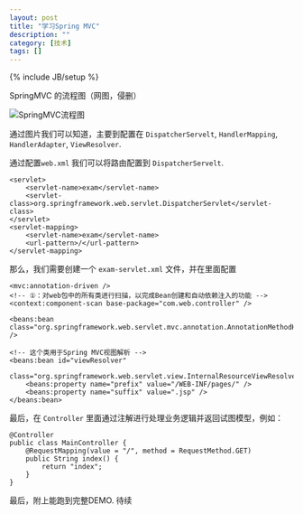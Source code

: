 ```yaml
---
layout: post
title: "学习Spring MVC"
description: ""
category: [技术]
tags: []
---
```

{% include JB/setup %}

SpringMVC 的流程图（网图，侵删）

![SpringMVC流程图](https://github.com/killer1994/killer1994.github.io/tree/master/Resources/pics/springmvc-1.jpg)

通过图片我们可以知道，主要到配置在 `DispatcherServelt`, `HandlerMapping`, `HandlerAdapter`, `ViewResolver`.

通过配置`web.xml` 我们可以将路由配置到 `DispatcherServelt`.
```
<servlet>
	<servlet-name>exam</servlet-name>
	<servlet-class>org.springframework.web.servlet.DispatcherServlet</servlet-class>
</servlet>
<servlet-mapping>
	<servlet-name>exam</servlet-name>
	<url-pattern>/</url-pattern>
</servlet-mapping>
```

那么，我们需要创建一个 `exam-servlet.xml` 文件，并在里面配置

```
<mvc:annotation-driven />
<!-- ①：对web包中的所有类进行扫描，以完成Bean创建和自动依赖注入的功能 -->
<context:component-scan base-package="com.web.controller" />

<beans:bean class="org.springframework.web.servlet.mvc.annotation.AnnotationMethodHandlerAdapter" />

<!-- 这个类用于Spring MVC视图解析 -->
<beans:bean id="viewResolver"
	class="org.springframework.web.servlet.view.InternalResourceViewResolver">
	<beans:property name="prefix" value="/WEB-INF/pages/" />
	<beans:property name="suffix" value=".jsp" />
</beans:bean>
```

最后，在 `Controller` 里面通过注解进行处理业务逻辑并返回试图模型，例如：

```
@Controller
public class MainController {
    @RequestMapping(value = "/", method = RequestMethod.GET)
    public String index() {
        return "index";
    }
}
```

最后，附上能跑到完整DEMO.
待续
